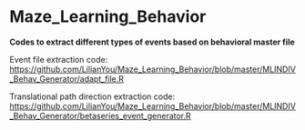 # Maze_Learning_Behavior

**Codes to extract different types of events based on behavioral master file**

Event file extraction code: <br> https://github.com/LilianYou/Maze_Learning_Behavior/blob/master/MLINDIV_Behav_Generator/adapt_file.R

Translational path direction extraction code: https://github.com/LilianYou/Maze_Learning_Behavior/blob/master/MLINDIV_Behav_Generator/betaseries_event_generator.R
